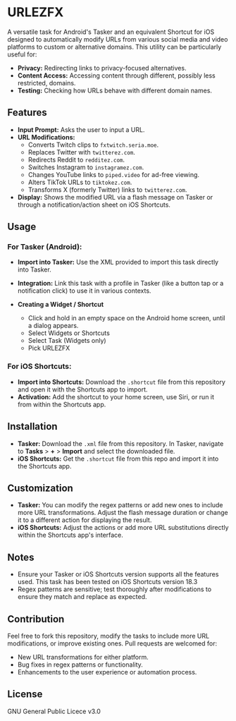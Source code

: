# URLEZFX
A versatile task for Android's Tasker and an equivalent Shortcut for iOS designed to automatically modify URLs from various social media and video platforms to custom or alternative domains. This utility can be particularly useful for:

- **Privacy:** Redirecting links to privacy-focused alternatives.
- **Content Access:** Accessing content through different, possibly less restricted, domains.
- **Testing:** Checking how URLs behave with different domain names.

## Features

- **Input Prompt:** Asks the user to input a URL.
- **URL Modifications:**
  - Converts Twitch clips to `fxtwitch.seria.moe`.
  - Replaces Twitter with `twitterez.com`.
  - Redirects Reddit to `redditez.com`.
  - Switches Instagram to `instagramez.com`.
  - Changes YouTube links to `piped.video` for ad-free viewing.
  - Alters TikTok URLs to `tiktokez.com`.
  - Transforms X (formerly Twitter) links to `twitterez.com`.
- **Display:** Shows the modified URL via a flash message on Tasker or through a notification/action sheet on iOS Shortcuts.

## Usage

### For Tasker (Android):

- **Import into Tasker:** Use the XML provided to import this task directly into Tasker.
- **Integration:** Link this task with a profile in Tasker (like a button tap or a notification click) to use it in various contexts.

- **Creating a Widget / Shortcut**
  - Click and hold in an empty space on the Android home screen, until a dialog appears.
  - Select Widgets or Shortcuts
  - Select Task (Widgets only)
  - Pick URLEZFX


### For iOS Shortcuts:

- **Import into Shortcuts:** Download the `.shortcut` file from this repository and open it with the Shortcuts app to import.
- **Activation:** Add the shortcut to your home screen, use Siri, or run it from within the Shortcuts app.

## Installation

- **Tasker:** Download the `.xml` file from this repository. In Tasker, navigate to **Tasks** > **+** > **Import** and select the downloaded file.
- **iOS Shortcuts:** Get the `.shortcut` file from this repo and import it into the Shortcuts app.

## Customization

- **Tasker:** You can modify the regex patterns or add new ones to include more URL transformations. Adjust the flash message duration or change it to a different action for displaying the result.
- **iOS Shortcuts:** Adjust the actions or add more URL substitutions directly within the Shortcuts app's interface.

## Notes

- Ensure your Tasker or iOS Shortcuts version supports all the features used. This task has been tested on iOS Shortcuts version 18.3
- Regex patterns are sensitive; test thoroughly after modifications to ensure they match and replace as expected.

## Contribution

Feel free to fork this repository, modify the tasks to include more URL modifications, or improve existing ones. Pull requests are welcomed for:

- New URL transformations for either platform.
- Bug fixes in regex patterns or functionality.
- Enhancements to the user experience or automation process.

## License

GNU General Public Licece v3.0
